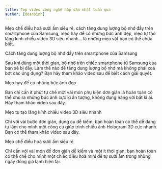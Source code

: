 ```yaml
---
title: Top video công nghệ hấp dẫn nhất tuần qua
author: [doanbinh]
---
```


Mẹo chế điều hoà sưởi ấm siêu rẻ, cách tăng dung lượng bộ nhớ đầy trên smartphone của Samsung, mẹo hay để có những bức ảnh đẹp, mẹo tự tạo lăng kính chiếu video 3D siêu nhanh… là những mẹo vặt bạn có thể chưa biết.

Cách tăng dung lượng bộ nhớ đầy trên smartphone của Samsung

Sau khi dùng một thời gian, bộ nhớ trên chiếc smartphone từ Samsung của bạn sẽ bị đầy. Làm thế nào để tăng dung lượng bộ nhớ mà không phải xoá bớt các ứng dụng? Bạn hãy tham khảo video sau để biết cách giải quyết.

Mẹo hay để có những bức ảnh đẹp

Bạn chỉ cần ít phút tự chế một vài món phụ kiện đơn giản là hoàn toàn có thể cho ra những bức ảnh cực kì ấn tượng, không đụng hàng với bất kì ai. Hãy tham khảo video sau đây.

Mẹo tự tạo lăng kính chiếu video 3D siêu nhanh

Chỉ với vài bước đơn giản, dụng cụ dễ kiếm, bạn hoàn toàn có thể dễ dàng tự làm cho mình một công cụ giúp trình chiếu ảnh Hologram 3D cực nhanh. Bạn có thể tham khảo video sau đây.

Mẹo chế điều hoà sưởi ấm siêu rẻ

Chỉ cần với vài món đồ đơn giản dễ kiếm và một ít thời gian, bạn hoàn toàn có thể chế cho mình một chiếc điều hoà mini để tự sưởi ấm trong những ngày đông giá lạnh hiện tại. 